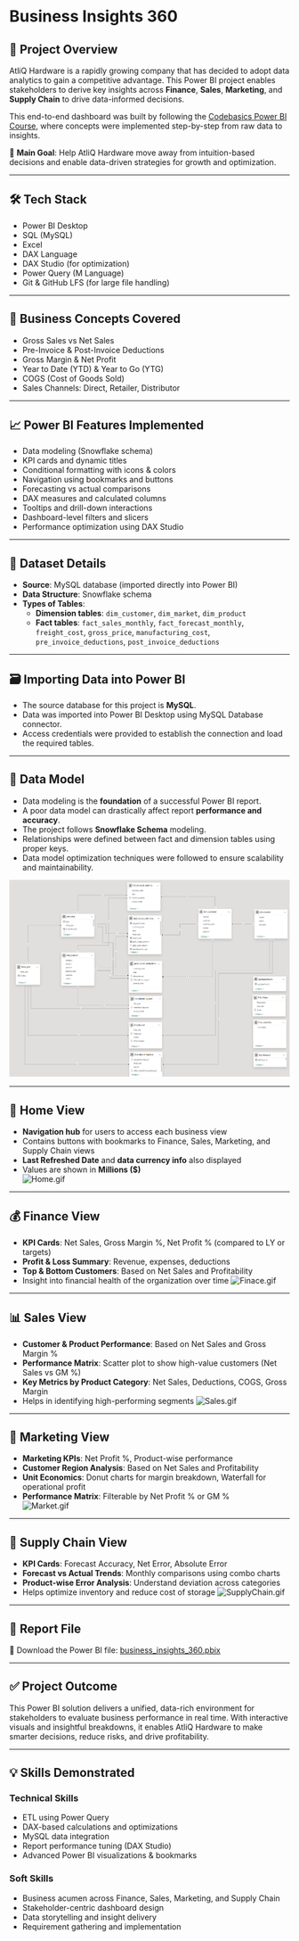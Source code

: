 # Business Insights 360

## 📌 Project Overview

AtliQ Hardware is a rapidly growing company that has decided to adopt data analytics to gain a competitive advantage. This Power BI project enables stakeholders to derive key insights across **Finance**, **Sales**, **Marketing**, and **Supply Chain** to drive data-informed decisions.

This end-to-end dashboard was built by following the [Codebasics Power BI Course](https://codebasics.io/courses/power-bi-data-analysis-with-end-to-end-project), where concepts were implemented step-by-step from raw data to insights.

🎯 **Main Goal**: Help AtliQ Hardware move away from intuition-based decisions and enable data-driven strategies for growth and optimization.

---

## 🛠️ Tech Stack

- Power BI Desktop  
- SQL (MySQL)  
- Excel  
- DAX Language  
- DAX Studio (for optimization)  
- Power Query (M Language)  
- Git & GitHub LFS (for large file handling)

---

## 🧠 Business Concepts Covered

- Gross Sales vs Net Sales  
- Pre-Invoice & Post-Invoice Deductions  
- Gross Margin & Net Profit  
- Year to Date (YTD) & Year to Go (YTG)  
- COGS (Cost of Goods Sold)  
- Sales Channels: Direct, Retailer, Distributor

---

## 📈 Power BI Features Implemented

- Data modeling (Snowflake schema)
- KPI cards and dynamic titles
- Conditional formatting with icons & colors
- Navigation using bookmarks and buttons
- Forecasting vs actual comparisons
- DAX measures and calculated columns
- Tooltips and drill-down interactions
- Dashboard-level filters and slicers
- Performance optimization using DAX Studio

---

## 📂 Dataset Details

- **Source**: MySQL database (imported directly into Power BI)
- **Data Structure**: Snowflake schema
- **Types of Tables**:
  - **Dimension tables**: `dim_customer`, `dim_market`, `dim_product`
  - **Fact tables**: `fact_sales_monthly`, `fact_forecast_monthly`, `freight_cost`, `gross_price`, `manufacturing_cost`, `pre_invoice_deductions`, `post_invoice_deductions`

---

## 🗃️ Importing Data into Power BI

- The source database for this project is **MySQL**.
- Data was imported into Power BI Desktop using MySQL Database connector.
- Access credentials were provided to establish the connection and load the required tables.

---

## 🧩 Data Model

- Data modeling is the **foundation** of a successful Power BI report.  
- A poor data model can drastically affect report **performance and accuracy**.
- The project follows **Snowflake Schema** modeling.
- Relationships were defined between fact and dimension tables using proper keys.
- Data model optimization techniques were followed to ensure scalability and maintainability.

![data_model.png](https://github.com/RamaniRavi/Business_Insights_360/blob/main/Resources/data_model.png)

---

## 🧭 Home View

- **Navigation hub** for users to access each business view  
- Contains buttons with bookmarks to Finance, Sales, Marketing, and Supply Chain views  
- **Last Refreshed Date** and **data currency info** also displayed  
- Values are shown in **Millions ($)**  
![Home.gif](https://github.com/RamaniRavi/Business_Insights_360/blob/main/Resources/Home.gif)

---

## 💰 Finance View

- **KPI Cards**: Net Sales, Gross Margin %, Net Profit % (compared to LY or targets)  
- **Profit & Loss Summary**: Revenue, expenses, deductions  
- **Top & Bottom Customers**: Based on Net Sales and Profitability  
- Insight into financial health of the organization over time
![Finace.gif](https://github.com/RamaniRavi/Business_Insights_360/blob/main/Resources/Finance.gif)

---

## 📊 Sales View

- **Customer & Product Performance**: Based on Net Sales and Gross Margin %  
- **Performance Matrix**: Scatter plot to show high-value customers (Net Sales vs GM %)  
- **Key Metrics by Product Category**: Net Sales, Deductions, COGS, Gross Margin  
- Helps in identifying high-performing segments
![Sales.gif](https://github.com/RamaniRavi/Business_Insights_360/blob/main/Resources/Sales.gif)

---

## 📣 Marketing View

- **Marketing KPIs**: Net Profit %, Product-wise performance  
- **Customer Region Analysis**: Based on Net Sales and Profitability  
- **Unit Economics**: Donut charts for margin breakdown, Waterfall for operational profit  
- **Performance Matrix**: Filterable by Net Profit % or GM %  
![Market.gif](https://github.com/RamaniRavi/Business_Insights_360/blob/main/Resources/Market.gif)

---

## 🚚 Supply Chain View

- **KPI Cards**: Forecast Accuracy, Net Error, Absolute Error  
- **Forecast vs Actual Trends**: Monthly comparisons using combo charts  
- **Product-wise Error Analysis**: Understand deviation across categories  
- Helps optimize inventory and reduce cost of storage
![SupplyChain.gif](https://github.com/RamaniRavi/Business_Insights_360/blob/main/Resources/SupplyChain.gif)

---

## 📁 Report File

🔽 Download the Power BI file: [business_insights_360.pbix]([https://github.com/RamaniRavi/Business_Insights_360/blob/main/Report/business_insights_360.pbix](https://drive.google.com/file/d/1lM3dgmV7529GqoGWvbkLYQ0EL6zPMSEd/view?usp=sharing))

---

## ✅ Project Outcome

This Power BI solution delivers a unified, data-rich environment for stakeholders to evaluate business performance in real time. With interactive visuals and insightful breakdowns, it enables AtliQ Hardware to make smarter decisions, reduce risks, and drive profitability.

---

## 💡 Skills Demonstrated

### Technical Skills
- ETL using Power Query  
- DAX-based calculations and optimizations  
- MySQL data integration  
- Report performance tuning (DAX Studio)  
- Advanced Power BI visualizations & bookmarks  

### Soft Skills
- Business acumen across Finance, Sales, Marketing, and Supply Chain  
- Stakeholder-centric dashboard design  
- Data storytelling and insight delivery  
- Requirement gathering and implementation  
